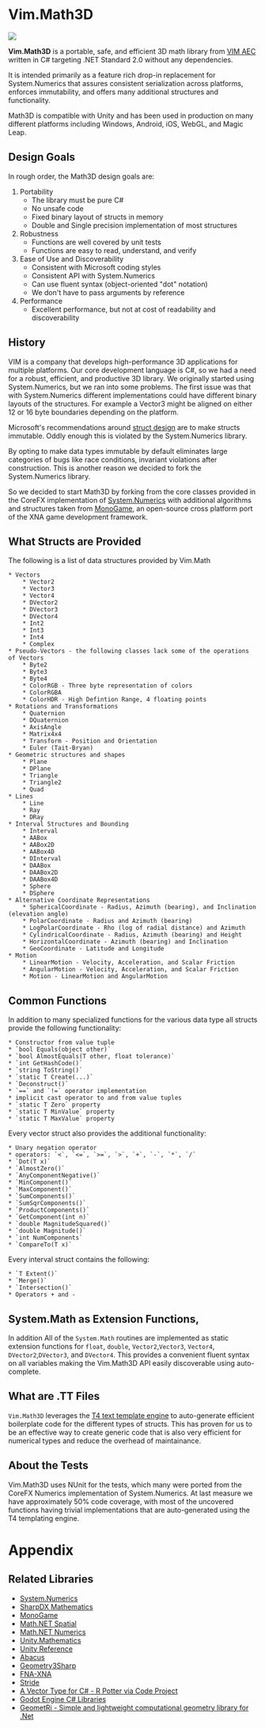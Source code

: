 # Vim.Math3D

[<img src="https://img.shields.io/nuget/v/Vim.Math3D.svg">](https://www.nuget.org/packages/Vim.Math3D/)

**Vim.Math3D** is a portable, safe, and efficient 3D math library from [VIM AEC](https://vimaec.com) written in C# 
targeting .NET Standard 2.0 without any dependencies. 

It is intended primarily as a feature rich drop-in replacement for System.Numerics that assures consistent serialization
across platforms, enforces immutability, and offers many additional structures and functionality. 

Math3D is compatible with Unity and has been used in production on many different platforms including Windows, 
Android, iOS, WebGL, and Magic Leap. 

## Design Goals

In rough order, the Math3D design goals are:

1. Portability
	* The library must be pure C# 
	* No unsafe code 
	* Fixed binary layout of structs in memory
	* Double and Single precision implementation of most structures 
2. Robustness
	* Functions are well covered by unit tests 
	* Functions are easy to read, understand, and verify
3. Ease of Use and Discoverability
	* Consistent with Microsoft coding styles
	* Consistent API with System.Numerics
	* Can use fluent syntax (object-oriented "dot" notation)
	* We don't have to pass arguments by reference
4. Performance 
	* Excellent performance, but not at cost of readability and discoverability

## History 

VIM is a company that develops high-performance 3D applications for multiple platforms. Our core development language
is C#, so we had a need for a robust, efficient, and productive 3D library. We originally started using 
System.Numerics, but we ran into some problems. The first issue was that with System.Numerics different implementations could 
have different binary layouts of the structures. For example a Vector3 might be aligned on either 12 or 16 byte boundaries 
depending on the platform. 

Microsoft's recommendations around [struct design](https://docs.microsoft.com/en-us/dotnet/standard/design-guidelines/struct)
are to make structs immutable. Oddly enough this is violated by the System.Numerics library. 

By opting to make data types immutable by default eliminates large categories of bugs like race conditions, 
invariant violations after construction. This is another reason we decided to fork the System.Numerics library. 

So we decided to start Math3D by forking from the core classes provided in the CoreFX implementation of 
[System.Numerics](https://github.com/dotnet/corefx/tree/master/src/System.Numerics.Vectors/src/System/Numerics) with 
additional algorithms and structures taken from [MonoGame](https://github.com/MonoGame/MonoGame), 
an open-source cross platform port of the XNA game development framework. 

## What Structs are Provided

The following is a list of data structures provided by Vim.Math

	* Vectors
		* Vector2
		* Vector3
		* Vector4	
		* DVector2
		* DVector3
		* DVector4
		* Int2
		* Int3
		* Int4
		* Complex 
	* Pseudo-Vectors - the following classes lack some of the operations of Vectors 
		* Byte2
		* Byte3
		* Byte4
		* ColorRGB - Three byte representation of colors
		* ColorRGBA
		* ColorHDR - High Defintion Range, 4 floating points 
	* Rotations and Transformations
		* Quaternion
		* DQuaternion
		* AxisAngle 
		* Matrix4x4
		* Transform - Position and Orientation
		* Euler (Tait-Bryan)
	* Geometric structures and shapes
		* Plane
		* DPlane
		* Triangle
		* Triangle2
		* Quad
	* Lines
		* Line
		* Ray
		* DRay
	* Interval Structures and Bounding			
		* Interval
		* AABox
		* AABox2D
		* AABox4D
		* DInterval
		* DAABox
		* DAABox2D
		* DAABox4D
		* Sphere
		* DSphere
	* Alternative Coordinate Representations
		* SphericalCoordinate - Radius, Azimuth (bearing), and Inclination (elevation angle)
		* PolarCoordinate - Radius and Azimuth (bearing)
		* LogPolarCoordinate - Rho (log of radial distance) and Azimuth
		* CylindricalCoordinate - Radius, Azimuth (bearing) and Height
		* HorizontalCoordinate - Azimuth (bearing) and Inclination
		* GeoCoordinate - Latitude and Longitude
	* Motion 
		* LinearMotion - Velocity, Acceleration, and Scalar Friction 
		* AngularMotion - Velocity, Acceleration, and Scalar Friction 
		* Motion - LinearMotion and AngularMotion
	
## Common Functions

In addition to many specialized functions for the various data type 
all structs provide the following functionality:

	* Constructor from value tuple
	* `bool Equals(object other)`
	* `bool AlmostEquals(T other, float tolerance)`
	* `int GetHashCode()`
	* `string ToString()`
	* `static T Create(...)`
	* `Deconstruct()`
	* `==` and `!=` operator implementation
	* implicit cast operator to and from value tuples
	* `static T Zero` property
	* `static T MinValue` property
	* `static T MaxValue` property

Every vector struct also provides the additional functionality:

	* Unary negation operator 
	* operators: `<`, `<=`, `>=`, `>`, `+`, `-`, `*`, `/`
	* `Dot(T x)` 
	* `AlmostZero()`
    * `AnyComponentNegative()`
    * `MinComponent()`
    * `MaxComponent()`
    * `SumComponents()`
    * `SumSqrComponents()`
    * `ProductComponents()`
    * `GetComponent(int n)`
	* `double MagnitudeSquared()`
    * `double Magnitude()`
	* `int NumComponents`
	* `CompareTo(T x)`

Every interval struct contains the following:

	* `T Extent()`
	* `Merge()`
	* `Intersection()`
	* Operators + and -


## System.Math as Extension Functions, 

In addition All of the `System.Math` routines are implemented as static extension functions 
for `float`, `double`, `Vector2`,`Vector3`, `Vector4`, `DVector2`,`DVector3`, 
and `DVector4`. This provides a convenient fluent syntax on all variables making the Vim.Math3D API
easily discoverable using auto-complete.

## What are .TT Files

`Vim.Math3D` leverages the [T4 text template engine](https://docs.microsoft.com/en-us/visualstudio/modeling/code-generation-and-t4-text-templates?view=vs-2017) 
to auto-generate efficient boilerplate code for the different types of 
structs. This has proven for us to be an effective way to create generic code that is also very efficient for numerical types and 
reduce the overhead of maintainance.  

## About the Tests

Vim.Math3D uses NUnit for the tests, which many were ported from the CoreFX Numerics implementation of System.Numerics. 
At last measure we have approximately 50% code coverage, with most of the uncovered functions having trivial implementations 
that are auto-generated using the T4 templating engine. 

# Appendix 

## Related Libraries 

* [System.Numerics](https://referencesource.microsoft.com/#System.Numerics,namespaces)
* [SharpDX Mathematics](https://github.com/sharpdx/SharpDX/tree/master/Source/SharpDX.Mathematics)
* [MonoGame](https://github.com/MonoGame/MonoGame)
* [Math.NET Spatial](https://github.com/mathnet/mathnet-spatial)
* [Math.NET Numerics](https://github.com/mathnet/mathnet-numerics)
* [Unity.Mathematics](https://github.com/Unity-Technologies/Unity.Mathematics)
* [Unity Reference](https://github.com/Unity-Technologies/UnityCsReference/tree/master/Runtime/Export)
* [Abacus](https://github.com/sungiant/abacus)
* [Geometry3Sharp](https://github.com/gradientspace/geometry3Sharp)
* [FNA-XNA](https://github.com/FNA-XNA/FNA/tree/master/src)
* [Stride](https://github.com/stride3d/stride/tree/master/sources/core/Stride.Core.Mathematics)
* [A Vector Type for C# - R Potter via Code Project](https://www.codeproject.com/Articles/17425/A-Vector-Type-for-C)
* [Godot Engine C# Libraries](https://github.com/godotengine/godot/tree/master/modules/mono/glue/GodotSharp/GodotSharp/Core)
* [GeometRi - Simple and lightweight computational geometry library for .Net](https://github.com/RiSearcher/GeometRi.CSharp)
